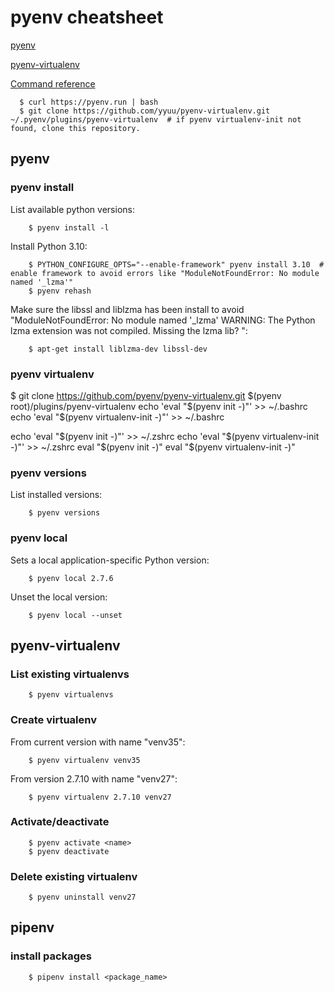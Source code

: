 # pyenv cheatsheet

[pyenv](https://github.com/yyuu/pyenv)

[pyenv-virtualenv](https://github.com/yyuu/pyenv-virtualenv)

[Command reference](https://github.com/yyuu/pyenv/blob/master/COMMANDS.md)

      $ curl https://pyenv.run | bash
      $ git clone https://github.com/yyuu/pyenv-virtualenv.git ~/.pyenv/plugins/pyenv-virtualenv  # if pyenv virtualenv-init not found, clone this repository.


## pyenv
### pyenv install

List available python versions:

        $ pyenv install -l

Install Python 3.10:

        $ PYTHON_CONFIGURE_OPTS="--enable-framework" pyenv install 3.10  # enable framework to avoid errors like "ModuleNotFoundError: No module named '_lzma'"
        $ pyenv rehash

Make sure the libssl and liblzma has been install to avoid  "ModuleNotFoundError: No module named '_lzma'
WARNING: The Python lzma extension was not compiled. Missing the lzma lib? ":

        $ apt-get install liblzma-dev libssl-dev

### pyenv virtualenv

$ git clone https://github.com/pyenv/pyenv-virtualenv.git $(pyenv root)/plugins/pyenv-virtualenv
echo 'eval "$(pyenv init -)"' >> ~/.bashrc
echo 'eval "$(pyenv virtualenv-init -)"' >> ~/.bashrc

echo 'eval "$(pyenv init -)"' >> ~/.zshrc
echo 'eval "$(pyenv virtualenv-init -)"' >> ~/.zshrc
eval "$(pyenv init -)"
eval "$(pyenv virtualenv-init -)"

### pyenv versions

List installed versions:

        $ pyenv versions

### pyenv local

Sets a local application-specific Python version:

        $ pyenv local 2.7.6  

Unset the local version:

        $ pyenv local --unset

## pyenv-virtualenv
### List existing virtualenvs

        $ pyenv virtualenvs

### Create virtualenv

From current version with name "venv35":

        $ pyenv virtualenv venv35

From version 2.7.10 with name "venv27":

        $ pyenv virtualenv 2.7.10 venv27

### Activate/deactivate

        $ pyenv activate <name>
        $ pyenv deactivate

### Delete existing virtualenv

        $ pyenv uninstall venv27
        
        
## pipenv

### install packages

        $ pipenv install <package_name>
